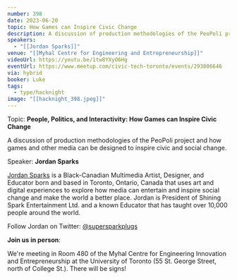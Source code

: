 ```yaml
---
number: 398
date: 2023-06-20
topic: How Games can Inspire Civic Change
description: A discussion of production methodologies of the PeoPoli project and how games and other media can be designed to inspire civic and social change.
speakers:
  - "[[Jordan Sparks]]"
venue: "[[Myhal Centre for Engineering and Entrepreneurship]]"
videoUrl: https://youtu.be/1tw8YXyO6Hg
eventUrl: https://www.meetup.com/civic-tech-toronto/events/293806646
via: hybrid
booker: Luke
tags:
  - type/hacknight
image: "[[hacknight_398.jpeg]]"
---
```


Topic: **People, Politics, and Interactivity: How Games can Inspire Civic Change**

A discussion of production methodologies of the PeoPoli project and how games and other media can be designed to inspire civic and social change.

Speaker: **Jordan Sparks**

[Jordan Sparks](https://grindspark.com/) is a Black-Canadian Multimedia Artist, Designer, and Educator born and based in Toronto, Ontario, Canada that uses art and digital experiences to explore how media can entertain and inspire social change and make the world a better place. Jordan is President of Shining Spark Entertainment Ltd. and a known Educator that has taught over 10,000 people around the world.

Follow Jordan on Twitter: [@supersparkplugs](https://twitter.com/SuperSparkplugs)

**Join us in person**:

We're meeting in Room 480 of the Myhal Centre for Engineering Innovation and Entrepreneurship at the University of Toronto (55 St. George Street, north of College St.). There will be signs!
